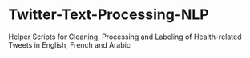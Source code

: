 # Twitter-Text-Processing-NLP
Helper Scripts for Cleaning, Processing and Labeling of Health-related Tweets in English, French and Arabic 
